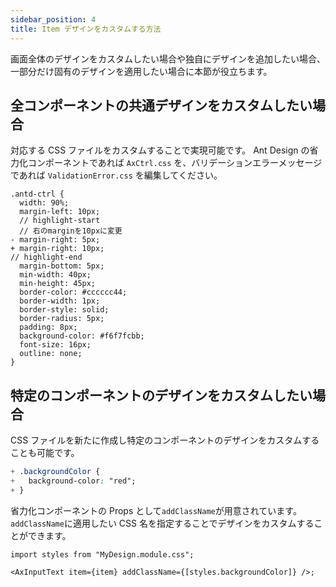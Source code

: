 ```yaml
---
sidebar_position: 4
title: Item デザインをカスタムする方法
---
```


画面全体のデザインをカスタムしたい場合や独自にデザインを追加したい場合、一部分だけ固有のデザインを適用したい場合に本節が役立ちます。

## 全コンポーネントの共通デザインをカスタムしたい場合

対応する CSS ファイルをカスタムすることで実現可能です。
Ant Design の省力化コンポーネントであれば `AxCtrl.css` を、バリデーションエラーメッセージであれば `ValidationError.css` を編集してください。

```diff_css title="AxCtrl.css"
.antd-ctrl {
  width: 90%;
  margin-left: 10px;
  // highlight-start
  // 右のmarginを10pxに変更
- margin-right: 5px;
+ margin-right: 10px;
// highlight-end
  margin-bottom: 5px;
  min-width: 40px;
  min-height: 45px;
  border-color: #cccccc44;
  border-width: 1px;
  border-style: solid;
  border-radius: 5px;
  padding: 8px;
  background-color: #f6f7fcbb;
  font-size: 16px;
  outline: none;
}
```

## 特定のコンポーネントのデザインをカスタムしたい場合

CSS ファイルを新たに作成し特定のコンポーネントのデザインをカスタムすることも可能です。

```css title="MyDesign.module.css"
+ .backgroundColor {
+   background-color: "red";
+ }
```

省力化コンポーネントの Props として`addClassName`が用意されています。`addClassName`に適用したい CSS 名を指定することでデザインをカスタムすることができます。

```tsx title="page.tsx"
import styles from "MyDesign.module.css";

<AxInputText item={item} addClassName={[styles.backgroundColor]} />;
```
